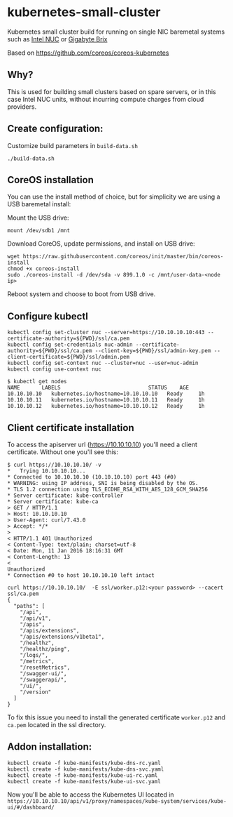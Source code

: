 # kubernetes-small-cluster
Kubernetes small cluster build for running on single NIC baremetal systems such as [Intel NUC](www.intel.com/content/www/us/en/nuc/overview.html) or [Gigabyte Brix](http://www.gigabyte.us/brix/2015brix/) 

Based on https://github.com/coreos/coreos-kubernetes

## Why?

This is used for building small clusters based on spare servers, or in this case Intel NUC units, without incurring compute charges from cloud providers.

## Create configuration:

Customize build parameters in `build-data.sh`

```
./build-data.sh
```

## CoreOS installation

You can use the install method of choice, but for simplicity we are using a USB baremetal install:

Mount the USB drive:

```
mount /dev/sdb1 /mnt
```

Download CoreOS, update permissions, and install on USB drive:

```
wget https://raw.githubusercontent.com/coreos/init/master/bin/coreos-install
chmod +x coreos-install
sudo ./coreos-install -d /dev/sda -v 899.1.0 -c /mnt/user-data-<node ip>
```

Reboot system and choose to boot from USB drive.

## Configure kubectl

```
kubectl config set-cluster nuc --server=https://10.10.10.10:443 --certificate-authority=${PWD}/ssl/ca.pem
kubectl config set-credentials nuc-admin --certificate-authority=${PWD}/ssl/ca.pem --client-key=${PWD}/ssl/admin-key.pem --client-certificate=${PWD}/ssl/admin.pem
kubectl config set-context nuc --cluster=nuc --user=nuc-admin
kubectl config use-context nuc
```

```
$ kubectl get nodes
NAME       LABELS                            STATUS    AGE
10.10.10.10   kubernetes.io/hostname=10.10.10.10   Ready     1h
10.10.10.11   kubernetes.io/hostname=10.10.10.11   Ready     1h
10.10.10.12   kubernetes.io/hostname=10.10.10.12   Ready     1h
```

## Client certificate installation

To access the apiserver url (https://10.10.10.10) you'll need a client certificate. Without one you'll see this:
```
$ curl https://10.10.10.10/ -v
*   Trying 10.10.10.10...
* Connected to 10.10.10.10 (10.10.10.10) port 443 (#0)
* WARNING: using IP address, SNI is being disabled by the OS.
* TLS 1.2 connection using TLS_ECDHE_RSA_WITH_AES_128_GCM_SHA256
* Server certificate: kube-controller
* Server certificate: kube-ca
> GET / HTTP/1.1
> Host: 10.10.10.10
> User-Agent: curl/7.43.0
> Accept: */*
>
< HTTP/1.1 401 Unauthorized
< Content-Type: text/plain; charset=utf-8
< Date: Mon, 11 Jan 2016 18:16:31 GMT
< Content-Length: 13
<
Unauthorized
* Connection #0 to host 10.10.10.10 left intact
```

```
curl https://10.10.10.10/  -E ssl/worker.p12:<your password> --cacert ssl/ca.pem
{
  "paths": [
    "/api",
    "/api/v1",
    "/apis",
    "/apis/extensions",
    "/apis/extensions/v1beta1",
    "/healthz",
    "/healthz/ping",
    "/logs/",
    "/metrics",
    "/resetMetrics",
    "/swagger-ui/",
    "/swaggerapi/",
    "/ui/",
    "/version"
  ]
}
```

To fix this issue you need to install the generated certificate `worker.p12` and `ca.pem` located in the ssl directory.

## Addon installation:
```
kubectl create -f kube-manifests/kube-dns-rc.yaml
kubectl create -f kube-manifests/kube-dns-svc.yaml
kubectl create -f kube-manifests/kube-ui-rc.yaml
kubectl create -f kube-manifests/kube-ui-svc.yaml
```

Now you'll be able to access the Kubernetes UI located in `https://10.10.10.10/api/v1/proxy/namespaces/kube-system/services/kube-ui/#/dashboard/`

